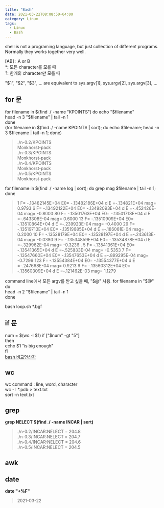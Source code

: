 ```yaml
---
title: "Bash"
date: 2021-03-22T08:08:50-04:00
category: Linux
tags:
  - Linux
  - Bash
---
```



shell is not a programing language, but just collection of different programs. Normally they works together very well.  

[AB] : A or B  
*:  모든 character를 모를 때  
?: 한개의 character만 모를 때  

"$1", "$2", "$3", ... are equivalent to sys.argv[1], sys.argv[2], sys.argv[3], ...  

## for 문 ##
for filename in $(find ./ -name "KPOINTS")  
do  
  echo "$filename"  
  head -n 3 "$filename" | tail -n 1  
done  
(for filename in $(find ./ -name KPOINTS | sort);  do echo $filename; head -n 3 $filename | tail -n 1; done)  

>./n-0.2/KPOINTS  
>Monkhorst-pack  
>./n-0.3/KPOINTS  
>Monkhorst-pack  
>./n-0.4/KPOINTS  
>Monkhorst-pack  
>./n-0.5/KPOINTS  
>Monkhorst-pack  


for filename in $(find ./ -name log | sort); do grep mag $filename | tail -n 1; done

>   1 F= -.13482145E+04 E0= -.13482186E+04  d E =-.134821E+04  mag=     0.9793
>   6 F= -.13492122E+04 E0= -.13492093E+04  d E =-.452426E-04  mag=    -0.8000
>  80 F= -.13501763E+04 E0= -.13501718E+04  d E =-.643308E-04  mag=     0.6000
>  13 F= -.13510909E+04 E0= -.13510864E+04  d E =-.239923E-04  mag=    -0.4000
>  29 F= -.13519713E+04 E0= -.13519685E+04  d E =-.186061E-04  mag=     0.2000
>  10 F= -.13528179E+04 E0= -.13528197E+04  d E =-.243613E-04  mag=    -0.0380
>   9 F= -.13534859E+04 E0= -.13534878E+04  d E =-.329962E-04  mag=    -0.3236
.   5 F= -.13541361E+04 E0= -.13541365E+04  d E =-.525833E-04  mag=    -0.5353
>   7 F= -.13547660E+04 E0= -.13547653E+04  d E =-.899295E-04  mag=    -0.7299
> 123 F= -.13554384E+04 E0= -.13554377E+04  d E =-.247668E-04  mag=     0.9213
>   6 F= -.13560312E+04 E0= -.13560309E+04  d E =-.121462E-03  mag=     1.1279




command line에서 모든 argv를 받고 싶을 때, "$@" 사용.  
for filename in "$@"  
do  
    head -n 2 "$filename" | tail -n 1  
done  

bash loop.sh *.bgf  



## if 문 ##
num = $(wc -l $1)  
if ["$num" -gt "5"]  
then  
  echo $1 "is big enough"  
fi  
[bash 비교연산자](https://m.blog.naver.com/PostView.nhn?blogId=mmarine&logNo=70094622832&proxyReferer=https:%2F%2Fwww.google.com%2F)

## wc
wc command : line, word, character  
wc - l *.pdb > text.txt  
sort -n text.txt  


## grep
__grep NELECT $(find ./ -name INCAR | sort)__  
>./n-0.2/INCAR:NELECT = 204.8  
>./n-0.3/INCAR:NELECT = 204.7  
>./n-0.4/INCAR:NELECT = 204.6  
>./n-0.5/INCAR:NELECT = 204.5  


## awk


## date
__date "+%F"__  
>2021-03-22  


